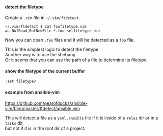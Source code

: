 #### detect the filetype

Create a `.vim` file in `~/.vim/ftdetect`.
```
~/.vim/ftdetect $ cat foofiletype.vim
au BufRead,BufNewFile *.foo setfiletype foo
```

Now you can open `.foo` files and it will be detected as a `foo` file.

This is the simplest logic to detect the filetype.\
Another way is to use the shebang.\
Or it seems that you can use the path of a file to determine its filetype.

#### show the filetype of the current buffer

```
:set filetype?
```

#### example from ansible-vim

https://github.com/pearofducks/ansible-vim/blob/master/ftdetect/ansible.vim

This will detect a file as a `yaml.ansible` file if it is inside of a `roles` dir or in a `tasks` dir,\
but not if it is in the root dir of a project.
